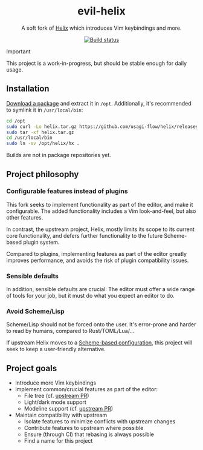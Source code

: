 <div align="center">

<h1>evil-helix</h1>

A soft fork of [Helix](https://helix-editor.com) which introduces Vim keybindings and more.

[![Build status](https://img.shields.io/github/actions/workflow/status/usagi-flow/helix/evil-build.yml?style=for-the-badge&logo=github)](https://github.com/usagi-flow/helix/actions/workflows/evil-build.yml)

</div>

> [!IMPORTANT]
> This project is a work-in-progress, but should be stable enough for daily usage.

## Installation

[Download a package](https://github.com/usagi-flow/helix/releases/tag/feat-evil-base) and extract it in `/opt`. Additionally, it's recommended to symlink it in `/usr/local/bin`:

```sh
cd /opt
sudo curl -Lo helix.tar.gz https://github.com/usagi-flow/helix/releases/download/feat-evil-base/helix-<ARCH>-<OS>.tar.gz
sudo tar -xf helix.tar.gz
cd /usr/local/bin
sudo ln -sv /opt/helix/hx .
```

Builds are not in package repositories yet.

## Project philosophy

### Configurable features instead of plugins

This fork seeks to implement functionality as part of the editor, and make it configurable.
The added functionality includes a Vim look-and-feel, but also other features.

In contrast, the upstream project, Helix, mostly limits its scope to its current core functionality, and defers further functionality to the future Scheme-based plugin system.

Compared to plugins, implementing features as part of the editor greatly improves performance, and avoids the risk of plugin compatibility issues.

### Sensible defaults

In addition, sensible defaults are crucial:
The editor must offer a wide range of tools for your job, but it must do what you expect an editor to do.

### Avoid Scheme/Lisp

Scheme/Lisp should not be forced onto the user.
It's error-prone and harder to read by humans, compared to Rust/TOML/Lua/...

If upstream Helix moves to a [Scheme-based configuration](https://github.com/helix-editor/helix/issues/10389),
this project will seek to keep a user-friendly alternative.

## Project goals

-	Introduce more Vim keybindings
-	Implement common/crucial features as part of the editor:
	-	File tree (cf. [upstream PR](https://github.com/helix-editor/helix/pull/5768))
	-	Light/dark mode support
	-	Modeline support (cf. [upstream PR](https://github.com/helix-editor/helix/pull/7788))
-	Maintain compatibility with upstream
	-	Isolate features to minimize conflicts with upstream changes
	-	Contribute features to upstream where possible
	-	Ensure (through CI) that rebasing is always possible
	-	Find a name for this project